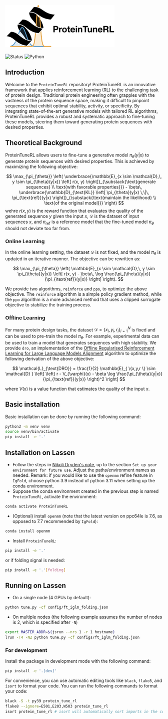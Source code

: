 <div align="left">
  <h2>
    <picture>
    <source media="(prefers-color-scheme: dark)" srcset="images/proteintunerl-logo-name-dark.png" width="350">
    <source media="(prefers-color-scheme: light)" srcset="images/proteintunerl-logo-name-light.png" width="350">
    <img alt="protlib-designer" src="images/proteintunerl-logo-name-light.png" width="350">
    </picture>
  </h2>
</div>

![Status](https://img.shields.io/badge/Status-Active-green.svg)
![Python](https://img.shields.io/badge/Python-3.9-blue.svg)

## Introduction

Welcome to the `ProteinTuneRL` repository! ProteinTuneRL is an innovative framework that applies reinforcement learning (RL) to the challenging task of protein design. Traditional protein engineering often grapples with the vastness of the protein sequence space, making it difficult to pinpoint sequences that exhibit optimal stability, activity, or specificity. By integrating state-of-the-art generative models with tailored RL algorithms, ProteinTuneRL provides a robust and systematic approach to fine-tuning these models, steering them toward generating protein sequences with desired properties.

## Theoretical Background

ProteinTuneRL allows users to fine-tune a generative model $\pi_{\theta}(y|x)$ to generate protein sequences with desired properties. This is achieved by maximizing the following objective:

$$
\max_{\pi_{\theta}} \left(
\underbrace{\mathbb{E}_{x \sim \mathcal{D},\, y \sim \pi_{\theta}(y|x)} \left[ r(x, y) \right]}_{\substack{\text{generate sequences} \\ \text{with favorable properties}}} - \beta\, \underbrace{\mathbb{D}_{\text{KL}} \left[ \pi_{\theta}(y|x) \,\|\, \pi_{\text{ref}}(y|x) \right]}_{\substack{\text{maintain the likelihood} \\ \text{of the original model}}}
\right)
$$
wehre $r(x, y)$ is the reward function that evaluates the quality of the generated sequence $y$ given the input $x$, $\mathcal{D}$ is the dataset of input sequences $x$, and $\pi_{\text{ref}}$ is a reference model that the fine-tuned model $\pi_{\theta}$ should not deviate too far from.

### Online Learning

In the online learning setting, the dataset $\mathcal{D}$ is not fixed, and the model $\pi_{\theta}$ is updated in an iterative manner. The objective can be rewritten as:

$$
\max_{\pi_{\theta}} \left(
\mathbb{E}_{x \sim \mathcal{D},\, y \sim \pi_{\theta}(y|x)} \left[ 
r(x, y) - \beta\, \log \frac{\pi_{\theta}(y|x)}{\pi_{\text{ref}}(y|x)}
\right]
\right).
$$

We provide two algorithms, `reinforce` and `ppo`, to optimize the above objective. The `reinforce` algorithm is a simple policy gradient method, while the `ppo` algorithm is a more advanced method that uses a clipped surrogate objective to stabilize the training process.

### Offline Learning

For many protein design tasks, the dataset $\mathcal{D} = \{ x_i, y_i, r_i \}_{i=1}^N$ is fixed and can be used to pre-train the model $\pi_{\theta}$. For example, experimental data can be used to train a model that generates sequences with high stability. We provide `dro`, an implementation of the [Offline Regularised Reinforcement Learning for Large Language Models Alignment](https://arxiv.org/abs/2405.19107) algorithm to optimize the following derivation of the above objective:

$$
\mathcal{L}_{\text{DRO}} = \frac{1}{2} \mathbb{E}_{ \{x,y,r \} \sim \mathcal{D} }
\left[
  \left( r - V_{\varphi}(x) - \beta \log \frac{\pi_{\theta}(y|x)}{\pi_{\text{ref}}(y|x)} \right)^2 
\right]
$$

where $V(x)$ is a value function that estimates the quality of the input $x$.

## Basic installation

Basic installation can be done by running the following command: 
```bash
python3 -m venv venv
source venv/bin/activate
pip install -e '.'
```

## Installation on Lassen

- Follow the steps in [Nikoli Dryden's note](https://lc.llnl.gov/confluence/display/~dryden1/PyTorch+2.5+from+source+on+Lassen), up to the section `Set up your environment for future use`. Adjust the paths/environment names as needed. Remark: if you would like to use the `openmm` refine feature in `IgFold`, choose python 3.9 instead of python 3.11 when setting up the conda environment.
- Suppose the conda environment created in the previous step is named `ProteinTuneRL`, activate the environment:
```bash
conda activate ProteinTuneRL
```
- (Optional) install `openmm` (note that the latest version on ppc64le is 7.6, as opposed to 7.7 recommended by `IgFold`):
```bash
conda install openmm
```
- Install `ProteinTuneRL`:
```bash
pip install -e '.'
```
or if folding signal is needed:
```bash
pip install -e '.'[folding]
```

## Running on Lassen

- On a single node (4 GPUs by default):
```bash
python tune.py -cf config/ft_iglm_folding.json
```
- On multiple nodes (the following example assumes the number of nodes is 2, which is specified after `-N`)
```bash
export MASTER_ADDR=$(jsrun --nrs 1 -r 1 hostname)
lrun -T4 -N2 python tune.py -cf configs/ft_iglm_folding.json
```

### For development

Install the package in development mode with the following command:
```bash
pip install -e '.[dev]'
```

For convenience, you can use automatic editing tools like `black`, `flake8`, and `isort` to format your code. You can run the following commands to format your code:   

```bash
black -S -t py39 protein_tune_rl
flake8 --ignore=E501,E203,W503 protein_tune_rl
isort protein_tune_rl # isort will automatically sort imports in the correct order
```
